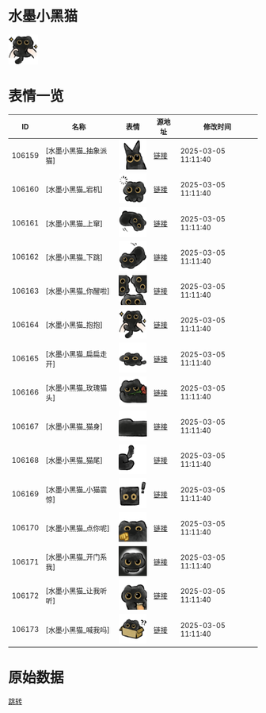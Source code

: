 # 水墨小黑猫

<img src="./cover.png" height="60" alt="cover" />

# 表情一览

|ID|名称|表情|源地址|修改时间|
|----|----|----|----|----|
|106159|[水墨小黑猫_抽象派猫]|<img src="./pic/106159_%5B水墨小黑猫_抽象派猫%5D.png" height="60" alt="抽象派猫"/>|[链接](https://i0.hdslb.com/bfs/garb/c4e6adccc0f536b34e6d7c885eb09f6d5bf8322a.png)|2025-03-05 11:11:40|
|106160|[水墨小黑猫_宕机]|<img src="./pic/106160_%5B水墨小黑猫_宕机%5D.png" height="60" alt="宕机"/>|[链接](https://i0.hdslb.com/bfs/garb/131a9c2b4a33fb69f85dffd1edf58f7ad1cd4b0c.png)|2025-03-05 11:11:40|
|106161|[水墨小黑猫_上窜]|<img src="./pic/106161_%5B水墨小黑猫_上窜%5D.png" height="60" alt="上窜"/>|[链接](https://i0.hdslb.com/bfs/garb/aed0689983ed1db9dc2fc97ff5e784666900182c.png)|2025-03-05 11:11:40|
|106162|[水墨小黑猫_下跳]|<img src="./pic/106162_%5B水墨小黑猫_下跳%5D.png" height="60" alt="下跳"/>|[链接](https://i0.hdslb.com/bfs/garb/9e04ea2ddaeadfce53d40ca1248a3266877f95a7.png)|2025-03-05 11:11:40|
|106163|[水墨小黑猫_你醒啦]|<img src="./pic/106163_%5B水墨小黑猫_你醒啦%5D.png" height="60" alt="你醒啦"/>|[链接](https://i0.hdslb.com/bfs/garb/4134ff69d0b2eb0d2c97c5b84bb0e6068f6269c9.png)|2025-03-05 11:11:40|
|106164|[水墨小黑猫_抱抱]|<img src="./pic/106164_%5B水墨小黑猫_抱抱%5D.png" height="60" alt="抱抱"/>|[链接](https://i0.hdslb.com/bfs/garb/e16fd6776bf568d08a046c3982a32d2934d09146.png)|2025-03-05 11:11:40|
|106165|[水墨小黑猫_扁扁走开]|<img src="./pic/106165_%5B水墨小黑猫_扁扁走开%5D.png" height="60" alt="扁扁走开"/>|[链接](https://i0.hdslb.com/bfs/garb/2e6d0a4c91cf1f574af0cec19d0715575c7fc22a.png)|2025-03-05 11:11:40|
|106166|[水墨小黑猫_玫瑰猫头]|<img src="./pic/106166_%5B水墨小黑猫_玫瑰猫头%5D.png" height="60" alt="玫瑰猫头"/>|[链接](https://i0.hdslb.com/bfs/garb/9984ab0316596dcca5134b0593661028e60f31da.png)|2025-03-05 11:11:40|
|106167|[水墨小黑猫_猫身]|<img src="./pic/106167_%5B水墨小黑猫_猫身%5D.png" height="60" alt="猫身"/>|[链接](https://i0.hdslb.com/bfs/garb/b1a00094e52169fa4913835f0cd117f759b532c2.png)|2025-03-05 11:11:40|
|106168|[水墨小黑猫_猫尾]|<img src="./pic/106168_%5B水墨小黑猫_猫尾%5D.png" height="60" alt="猫尾"/>|[链接](https://i0.hdslb.com/bfs/garb/26679bf172bf828f78c4acb3acfa89e7b5315553.png)|2025-03-05 11:11:40|
|106169|[水墨小黑猫_小猫震惊]|<img src="./pic/106169_%5B水墨小黑猫_小猫震惊%5D.png" height="60" alt="小猫震惊"/>|[链接](https://i0.hdslb.com/bfs/garb/daed62dfc504b5c19f5499425a349ca98428290d.png)|2025-03-05 11:11:40|
|106170|[水墨小黑猫_点你呢]|<img src="./pic/106170_%5B水墨小黑猫_点你呢%5D.png" height="60" alt="点你呢"/>|[链接](https://i0.hdslb.com/bfs/garb/903008ec1922d21bca1f665eb07641262e60a452.png)|2025-03-05 11:11:40|
|106171|[水墨小黑猫_开门系我]|<img src="./pic/106171_%5B水墨小黑猫_开门系我%5D.png" height="60" alt="开门系我"/>|[链接](https://i0.hdslb.com/bfs/garb/044850708a50bc77f8cd1f92ff80a0c887f05f29.png)|2025-03-05 11:11:40|
|106172|[水墨小黑猫_让我听听]|<img src="./pic/106172_%5B水墨小黑猫_让我听听%5D.png" height="60" alt="让我听听"/>|[链接](https://i0.hdslb.com/bfs/garb/6ffc5ddd38b9581b36de2c3219bf37d3904d268a.png)|2025-03-05 11:11:40|
|106173|[水墨小黑猫_喊我吗]|<img src="./pic/106173_%5B水墨小黑猫_喊我吗%5D.png" height="60" alt="喊我吗"/>|[链接](https://i0.hdslb.com/bfs/garb/5377d3717e67fb0e94f78c0e77958780328952c7.png)|2025-03-05 11:11:40|

# 原始数据

[跳转](./raw.json)

